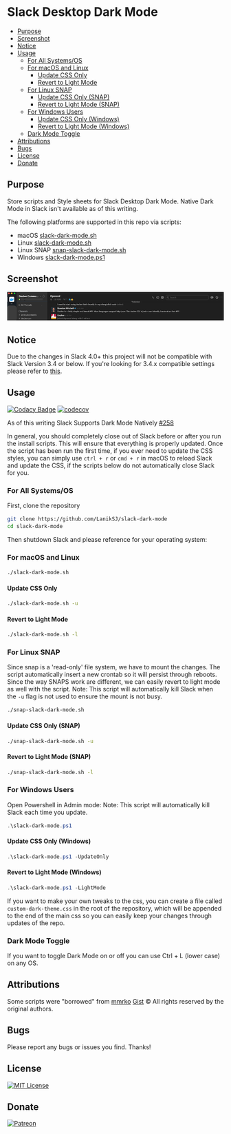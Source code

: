 # Slack Desktop Dark Mode

- [Purpose](#purpose)
- [Screenshot](#screenshot)
- [Notice](#notice)
- [Usage](#usage)
  - [For All Systems/OS](#for-all-systems-os)
  - [For macOS and Linux](#for-macos-and-linux)
    - [Update CSS Only](#update-css-only)
    - [Revert to Light Mode](#revert-to-light-mode)
  - [For Linux SNAP](#for-linux-snap)
    - [Update CSS Only (SNAP)](#update-css-only--snap-)
    - [Revert to Light Mode (SNAP)](#revert-to-light-mode--snap-)
  - [For Windows Users](#for-windows-users)
    - [Update CSS Only (Windows)](#update-css-only--windows-)
    - [Revert to Light Mode (Windows)](#revert-to-light-mode--windows-)
  - [Dark Mode Toggle](#dark-mode-toggle)
- [Attributions](#attributions)
- [Bugs](#bugs)
- [License](#license)
- [Donate](#donate)

## Purpose

Store scripts and Style sheets for Slack Desktop Dark Mode.
Native Dark Mode in Slack isn't available as of this writing.

The following platforms are supported in this repo via scripts:

- macOS [slack-dark-mode.sh](slack-dark-mode.sh)
- Linux [slack-dark-mode.sh](slack-dark-mode.sh)
- Linux SNAP [snap-slack-dark-mode.sh](snap-slack-dark-mode.sh)
- Windows [slack-dark-mode.ps1](slack-dark-mode.ps1)

## Screenshot

![Screenshot](https://github.com/LanikSJ/slack-dark-mode/raw/main/images/screenshot.png "Screenshot")

## Notice

Due to the changes in Slack 4.0+ this project will not be compatible with Slack Version 3.4 or below.
If you're looking for 3.4.x compatible settings please refer to [this](https://github.com/LanikSJ/slack-dark-mode/tree/466ff22d5b606b6d5b2edeff54f4cd7a3bafc39c).

## Usage

[![Codacy Badge](https://app.codacy.com/project/badge/Grade/a949da718a374e41a0067bdecaf7b48e)](https://www.codacy.com/gh/LanikSJ/slack-dark-mode/dashboard?utm_source=github.com&utm_medium=referral&utm_content=LanikSJ/slack-dark-mode&utm_campaign=Badge_Grade)
[![codecov](https://codecov.io/gh/LanikSJ/slack-dark-mode/branch/master/graph/badge.svg)](https://codecov.io/gh/LanikSJ/slack-dark-mode)

As of this writing Slack Supports Dark Mode Natively [#258](https://github.com/LanikSJ/slack-dark-mode/issues/258)

In general, you should completely close out of Slack before or after you run the install scripts. This will ensure that everything is properly updated. Once the script has been run the first time, if you ever need to update the CSS styles, you can simply use `ctrl + r` or `cmd + r` in macOS to reload Slack and update the CSS, if the scripts below do not automatically close Slack for you.

### For All Systems/OS

First, clone the repository

```bash
git clone https://github.com/LanikSJ/slack-dark-mode
cd slack-dark-mode
```

Then shutdown Slack and please reference for your operating system:

### For macOS and Linux

```bash
./slack-dark-mode.sh
```

#### Update CSS Only

```bash
./slack-dark-mode.sh -u
```

#### Revert to Light Mode

```bash
./slack-dark-mode.sh -l
```

### For Linux SNAP

Since snap is a 'read-only' file system, we have to mount the changes.
The script automatically insert a new crontab so it will persist through reboots.
Since the way SNAPS work are different, we can easily revert to light mode as well with the script.
Note: This script will automatically kill Slack when the `-u` flag is not used to ensure the mount is not busy.

```bash
./snap-slack-dark-mode.sh
```

#### Update CSS Only (SNAP)

```bash
./snap-slack-dark-mode.sh -u
```

#### Revert to Light Mode (SNAP)

```bash
./snap-slack-dark-mode.sh -l
```

### For Windows Users

Open Powershell in Admin mode:
Note: This script will automatically kill Slack each time you update.

```powershell
.\slack-dark-mode.ps1
```

#### Update CSS Only (Windows)

```powershell
.\slack-dark-mode.ps1 -UpdateOnly
```

#### Revert to Light Mode (Windows)

```powershell
.\slack-dark-mode.ps1 -LightMode
```

If you want to make your own tweaks to the css, you can create a file called `custom-dark-theme.css` in the root of the repository, which will be appended to the end of the main css so you can easily keep your changes through updates of the repo.

### Dark Mode Toggle

If you want to toggle Dark Mode on or off you can use Ctrl + L (lower case) on any OS.

## Attributions

Some scripts were "borrowed" from [mmrko](https://gist.github.com/mmrko) [Gist](https://gist.github.com/mmrko/9b0e65f6bcc1fca57089c32c2228aa39)
©️ All rights reserved by the original authors.

## Bugs

Please report any bugs or issues you find. Thanks!

## License

[![MIT License](https://img.shields.io/badge/license-MIT-blue)](https://en.wikipedia.org/wiki/MIT_License)

## Donate

[![Patreon](https://img.shields.io/badge/patreon-donate-blue.svg)](https://www.patreon.com/laniksj/overview)
